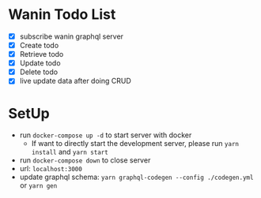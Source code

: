 # Wanin Todo List

- [x] subscribe wanin graphql server
- [x] Create todo
- [x] Retrieve todo
- [x] Update todo
- [x] Delete todo
- [x] live update data after doing CRUD

# SetUp

- run `docker-compose up -d` to start server with docker
  - If want to directly start the development server, please run `yarn install` and `yarn start`
- run `docker-compose down` to close server
- url: `localhost:3000`
- update graphql schema: `yarn graphql-codegen --config ./codegen.yml` or `yarn gen`
